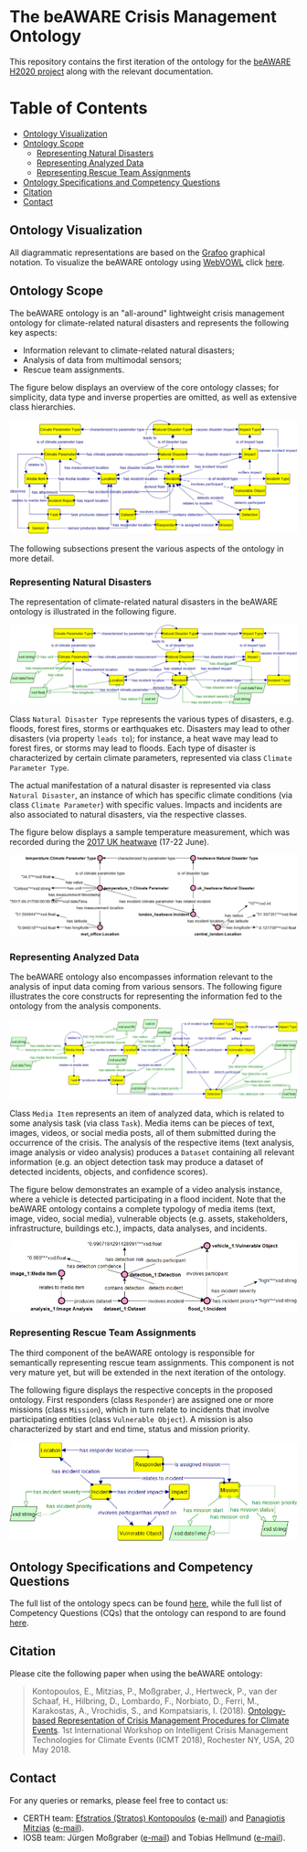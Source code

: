 # The beAWARE Crisis Management Ontology
This repository contains the first iteration of the ontology for the [beAWARE H2020 project](http://beaware-project.eu/) along with the relevant documentation. 

# Table of Contents
* [Ontology Visualization](#ontology-visualization)
* [Ontology Scope](#ontology-scope)
  * [Representing Natural Disasters](#representing-natural-disasters)
  * [Representing Analyzed Data](#representing-analyzed-data)
  * [Representing Rescue Team Assignments](#representing-rescue-team-assignments) 
* [Ontology Specifications and Competency Questions](#ontology-specifications-and-competency-questions)
* [Citation](#citation)
* [Contact](#contact)

## Ontology Visualization
All diagrammatic representations are based on the [Grafoo](www.essepuntato.it/graffoo/) graphical notation. To visualize the beAWARE ontology using [WebVOWL](http://vowl.visualdataweb.org/webvowl.html) click [here](http://www.visualdataweb.de/webvowl/#iri=https://raw.githubusercontent.com/beAWARE-project/ontology/master/beAWARE_ontology.owl).

## Ontology Scope
The beAWARE ontology is an "all-around" lightweight crisis management ontology for climate-related natural disasters and represents the following key aspects:
* Information relevant to climate-related natural disasters;
* Analysis of data from multimodal sensors;
* Rescue team assignments.

The figure below displays an overview of the core ontology classes; for simplicity, data type and inverse properties are omitted, as well as extensive class hierarchies.

![beAWARE-ontology-overall.png](images/beAWARE-ontology-overall.png)

The following subsections present the various aspects of the ontology in more detail.

### Representing Natural Disasters
The representation of climate-related natural disasters in the beAWARE ontology is illustrated in the following figure.

![beAWARE-ontology-disasters-schema.png](images/beAWARE-ontology-disasters-schema.png)

Class `Natural Disaster Type` represents the various types of disasters, e.g. floods, forest fires, storms or earthquakes etc. Disasters may lead to other disasters (via property `leads to`); for instance, a heat wave may lead to forest fires, or storms may lead to floods. Each type of disaster is characterized by certain climate parameters, represented via class `Climate Parameter Type`. 

The actual manifestation of a natural disaster is represented via class `Natural Disaster`, an instance of which has specific climate conditions (via class `Climate Parameter`) with specific values. Impacts and incidents are also associated to natural disasters, via the respective classes. 

The figure below displays a sample temperature measurement, which was recorded during the [2017 UK heatwave](http://www.bbc.com/news/uk-40353118) (17-22 June).

![beAWARE-ontology-disasters-example.png](images/beAWARE-ontology-disasters-example.png)


### Representing Analyzed Data
The beAWARE ontology also encompasses information relevant to the analysis of input data coming from various sensors. The following figure illustrates the core constructs for representing the information fed to the ontology from the analysis components.

![beAWARE-ontology-analysis-schema.png](images/beAWARE-ontology-analysis-schema.png)

Class `Media Item` represents an item of analyzed data, which is related to some analysis task (via class `Task`). Media items can be pieces of text, images, videos, or social media posts, all of them submitted during the occurrence of the crisis. The analysis of the respective items (text analysis, image analysis or video analysis) produces a `Dataset` containing all relevant information (e.g. an object detection task may produce a dataset of detected incidents, objects, and confidence scores).

The figure below demonstrates an example of a video analysis instance, where a vehicle is detected participating in a flood incident. Note that the beAWARE ontology contains a complete typology of media items (text, image, video, social media), vulnerable objects (e.g. assets, stakeholders, infrastructure, buildings etc.), impacts, data analyses, and incidents.

![beAWARE-ontology-analysis-example.png](images/beAWARE-ontology-analysis-example.png)


### Representing Rescue Team Assignments
The third component of the beAWARE ontology is responsible for semantically representing rescue team assignments. This component is not very mature yet, but will be extended in the next iteration of the ontology.

The following figure displays the respective concepts in the proposed ontology. First responders (class `Responder`) are assigned one or more missions (class `Mission`), which in turn relate to incidents that involve participating entities (class `Vulnerable Object`). A mission is also characterized by start and end time, status and mission priority.

![beAWARE-ontology-responders-schema.png](images/beAWARE-ontology-responders-schema.png)


## Ontology Specifications and Competency Questions

The full list of the ontology specs can be found [here](beAWARE-Ontology-Specifications.pdf), while the full list of Competency Questions (CQs) that the ontology can respond to are found [here](CQs.md).


## Citation

Please cite the following paper when using the beAWARE ontology:

> Kontopoulos, E., Mitzias, P., Moßgraber, J., Hertweck, P., van der Schaaf, H., Hilbring, D., Lombardo, F., Norbiato, D., Ferri, M., Karakostas, A., Vrochidis, S., and Kompatsiaris, I. (2018). [Ontology-based Representation of Crisis Management Procedures for Climate Events](https://zenodo.org/record/1243535). 1st International Workshop on Intelligent Crisis Management Technologies for Climate Events (ICMT 2018), Rochester NY, USA, 20 May 2018. 


## Contact
For any queries or remarks, please feel free to contact us:
* CERTH team: [Efstratios (Stratos) Kontopoulos](http://www.stratoskontopoulos.com) ([e-mail](mailto:skontopo@iti.gr?subject=beAWARE%20ontology)) and [Panagiotis Mitzias](http://pmitzias.com/) ([e-mail](mailto:pmitzias@iti.gr?subject=beAWARE%20ontology)).
* IOSB team: Jürgen Moßgraber ([e-mail](mailto:juergen.mossgraber@iosb.fraunhofer.de?subject=beAWARE%20ontology)) and Tobias Hellmund ([e-mail](mailto:tobias.hellmund@iosb.fraunhofer.de?subject=beAWARE%20ontology)).

